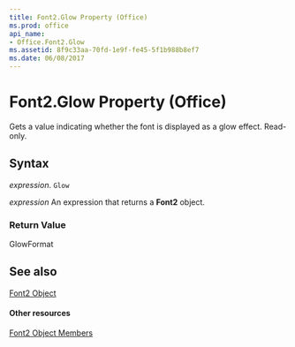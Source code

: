 ```yaml
---
title: Font2.Glow Property (Office)
ms.prod: office
api_name:
- Office.Font2.Glow
ms.assetid: 8f9c33aa-70fd-1e9f-fe45-5f1b988b8ef7
ms.date: 06/08/2017
---
```



# Font2.Glow Property (Office)

Gets a value indicating whether the font is displayed as a glow effect. Read-only.


## Syntax

 _expression_. `Glow`

 _expression_ An expression that returns a **Font2** object.


### Return Value

GlowFormat


## See also


[Font2 Object](font2-object-office.md)
#### Other resources


[Font2 Object Members](font2-members-office.md)

